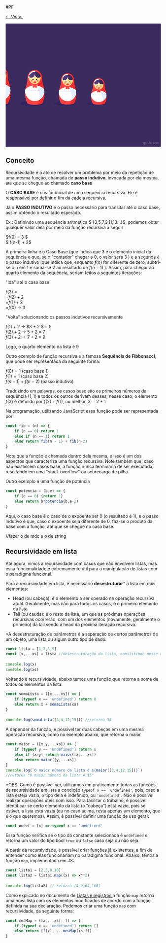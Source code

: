 #PF

[<- Voltar](./Menu.md)

<img src="/assets/galshir-babushka.gif" height="400">

## Conceito

Recursividade é o ato de resolver um problema por meio da repetição de uma mesma função, chamada de **passo indutivo**, invocada por ela mesma, até que se chegue ao chamado **caso base**

O **CASO BASE** é o valor inicial de uma sequência recursiva. Ele é responsável por definir o fim da cadeia recursiva.

Já o **PASSO INDUTIVO** é o passo necessário para transitar até o caso base, assim obtendo o resultado esperado.

Ex.: Definindo uma sequência aritmética $ \{3,5,7,9,11,13...\}$, podemos obter qualquer valor dela por meio da função recursiva a seguir

$f(0) = 3 $  
$ f(n-1) + 2$  

A primeira linha é o Caso Base (que indica que $3$ é o elemento inicial da sequência e que, se o "contador" chegar a 0, o valor será $3$ ) e a segunda é o passo indutivo (que indica que, enquanto $f(n)$ for diferente de zero, subtri-se o n em 1 e soma-se 2 ao resultado de $f(n-1)$ ). Assim, para chegar ao quarto elemento da sequência, seriam feitos a seguintes iterações:

"Ida" até o caso base

$f(3)$ =  
=$f(2) + 2$  
=$f(1) + 2$  
=$f(0)$ → 3

"Volta" solucionando os passos indutivos recursivamente

$f(1) + 2$ → $3 + 2 $ = 5  
$f(2) + 2$ → $5 + 2$ = 7  
$f(3) + 2$ → $7 + 2$ = 9

Logo, o quarto elemento da lista é $9$

Outro exemplo de função recursiva é a famosa **Sequência de Fibbonacci**, que pode ser representada da seguinte forma:

$f(0) = 1$       (caso base 1)  
$f(1) = 1$        (caso base 2)  
$f(n-1) + f(n-2)$ (passo indutivo)

Traduzindo em palavras, os casos base são os primeiros números da sequência $(1,1)$ e todos os outros derivam desses, nesse caso, o elemento $f(3)$ é definido por $f(2) + f(1)$, ou melhor, $3 = 2+1$

Na programação, utilizando JavaScript essa função pode ser representada por:

```js
const fib = (n) => {
    if (n == 0) return 1
    else if (n == 1) return 1
    else return fib(n - 1) + fib(n-2)
}
```

Note que a função é chamada dentro dela mesma, e isso é um dos aspectos que caracteriza uma função recursiva. Note também que, caso não existissem casos base, a função nunca terminaria de ser executada, resultando em uma "stack overflow" ou sobrecarga de pilha.

Outro exemplo é uma função de potência

```js
const potencia = (b,e) => {
    if (e == 0) {return 1} 
    else return b*potencia(b,e-1)
}
```

Aqui, o caso base é o caso de o expoente ser $0$ (o resultado é $1$), e o passo indutivo é que, caso o expoente seja diferente de 0, faz-se o produto da base com a função, até que se chegue no caso base.

//fazer o de mdc e o de string

## Recursividade em lista

Até agora, vimos a recursividade com casos que não envolvem listas, mas essa funcionalidade é extremamente útil para a manipulação de listas com o paradigma funcional.

Para a recursividade em lista, é necessário **desestruturar*** a lista em dois elementos:
* Head (ou cabeça): é o elemento a ser operado na operação recursiva atual. Geralmente, mas não para todos os casos, é o primeiro elemento da lista
* Tail (ou cauda): é o resto da lista, em que as próximas operações recursivas ocorrerão, com um dos elementos (novamente, geralmente o primeiro) da tail sendo a head da próxima iteração recursiva.

*A desestruturação de parâmetros é a separação de certos parâmetros de um objeto, uma lista ou algum outro tipo de dado:

```js
const lista = [1,2,3,5]
const [x,...xs] = lista //desestruturação da lista, consistindo nesse caso de pegar o primeiro elemento e associá-lo à constante x, e o resto da lista associado à constante xs. Assim, x = 1 e xs = [2,3,5].

console.log(x)
console.log(xs)
```
Voltando à recursividade, abaixo temos uma função que retorna a soma de todos os elementos da lista:

```js 
const somaLista = ([x,...xs]) => {
    if (typeof x == 'undefined') return 0
    else return x + somaLista(xs)
}

console.log(somaLista([3,4,12,15])) //retorna 34
```


A depender da função, é possível ter duas cabeças em uma mesma operação recursiva, como no exemplo abaixo, que retorna o maior 

```js
const maior = ([x,y,...xs]) => {
    if (typeof y == 'undefined') return x
    else if (x>y) return maior([x,...xs])
    else return maior([y,...xs]) 
}
console.log(`O maior número da lista é ${maior([3,4,12,15])}`) 
//retorna "O maior número da lista é 15"
```

*OBS: Como é possível ver, utilizamos em praticamente todas as funções de recursividade em lista a condição ```typeof x == 'undefined'```, pois, caso a lista esteja vazia, o tipo dela é indefinido, ou ```'undefined'```. Não é possível realizar operações úteis com isso. Para facilitar o trabalho, é possível identificar se certo elemento da lista (a "cabeça") está vazio, pois se estiver, a lista está vazia (ou no caso acima, resta apenas um elemento, que é o que queremos). Assim, é possível definir uma função de uso geral:

```js
const undef = (x) => typeof x == 'undefined'
```
Essa função verifica se o tipo da constante selecionada é ```undefined``` e retorna um valor do tipo bool ```true``` ou ```false``` caso seja ou não seja.


A partir da recursividade, é possível criar funções já existentes, a fim de entender como elas funcionariam no paradigma funcional. Abaixo, temos a função ```map```, implementada em JS:

```js
const lista1 = [2,3,8,10]
const lista2 = lista1.map((x) => x**2)

console.log(lista2) // retorna [4,9,64,100]
```

Como explicado no documento de <ins>Listas e registros </ins> a função ```map``` retorna uma nova lista com os elementos modificados de acordo com a função definida na sua declaração. Podemos criar uma função ```map``` com recursividade, da seguinte forma:

```js 
const meuMap = ([x,...xs], f) => {
    if (typeof x == 'undefined') return []
    else return [f(x), ...meuMap(xs,f)] 
}
```

